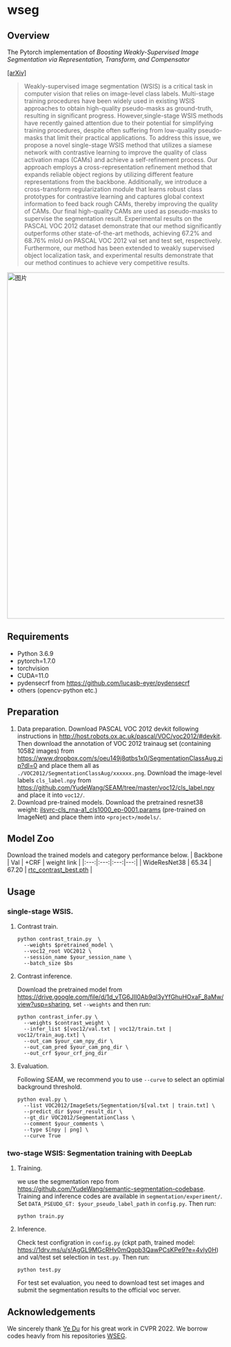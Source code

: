 # wseg

## Overview
The Pytorch implementation of _Boosting Weakly-Supervised Image Segmentation via Representation, Transform, and Compensator_

[[arXiv]](https://arxiv.org/abs/2110.07110)

>Weakly-supervised image segmentation (WSIS) is a critical task in computer vision that relies on image-level class labels. Multi-stage training procedures have been widely used in existing WSIS approaches to obtain high-quality pseudo-masks as ground-truth, resulting in significant progress. However,single-stage WSIS methods have recently gained attention due to their potential for simplifying training procedures, despite often suffering from low-quality pseudo-masks that limit their practical applications. To address this issue, we propose a novel single-stage WSIS method that utilizes a siamese network with contrastive learning to improve the quality of class activation maps (CAMs) and achieve a self-refinement process. Our approach employs a cross-representation refinement method that expands reliable object regions by utilizing different feature representations from the backbone. Additionally, we introduce a cross-transform regularization module that learns robust class prototypes for contrastive learning and captures global context information to feed back rough CAMs, thereby improving the
quality of CAMs. Our final high-quality CAMs are used as pseudo-masks to supervise the segmentation result. Experimental results on the PASCAL VOC 2012 dataset demonstrate that our method significantly outperforms other state-of-the-art methods, achieving 67.2% and 68.76% mIoU on PASCAL VOC 2012 val set and test set, respectively. Furthermore, our method has been extended to weakly supervised object localization task, and experimental results demonstrate that our method continues to achieve very competitive results.
<img width="801" alt="图片" src="overview.png">


## Requirements
- Python 3.6.9
- pytorch=1.7.0
- torchvision
- CUDA=11.0
- pydensecrf from https://github.com/lucasb-eyer/pydensecrf
- others (opencv-python etc.)


## Preparation

1. Data preparation.
   Download PASCAL VOC 2012 devkit following instructions in http://host.robots.ox.ac.uk/pascal/VOC/voc2012/#devkit. 
   Then download the annotation of VOC 2012 trainaug set (containing 10582 images) from https://www.dropbox.com/s/oeu149j8qtbs1x0/SegmentationClassAug.zip?dl=0 and place them all as ```./VOC2012/SegmentationClassAug/xxxxxx.png```. 
   Download the image-level labels ```cls_label.npy``` from https://github.com/YudeWang/SEAM/tree/master/voc12/cls_label.npy and place it into ```voc12/```.
2. Download pre-trained models.
   Download the pretrained resnet38 weight: [ilsvrc-cls_rna-a1_cls1000_ep-0001.params](https://drive.google.com/file/d/1W6NJmhu77ZlXidvCEhEj5jHOIHo_oFKe/view?usp=sharing) (pre-trained on ImageNet)  and place them into `<project>/models/`.
   
 

## Model Zoo
   Download the trained models and category performance below.
   | Backbone | Val | +CRF | weight link |
|:---:|:---:|:---:|---:|
| WideResNet38 | 65.34 | 67.20 | [rtc_contrast_best.pth](https://drive.google.com/file/d/1d_vTG6JII0Ab9ql3yYfGhuHOxaF_8aMw/view?usp=sharing) |



## Usage

### single-stage WSIS.
1. Contrast train.
   ```
   python contrast_train.py  \
     --weights $pretrained_model \
     --voc12_root VOC2012 \
     --session_name $your_session_name \
     --batch_size $bs
   ```

2. Contrast inference.

   Download the pretrained model from https://drive.google.com/file/d/1d_vTG6JII0Ab9ql3yYfGhuHOxaF_8aMw/view?usp=sharing, set ```--weights``` and then run:
   ```
   python contrast_infer.py \
     --weights $contrast_weight \ 
     --infer_list $[voc12/val.txt | voc12/train.txt | voc12/train_aug.txt] \
     --out_cam $your_cam_npy_dir \
     --out_cam_pred $your_cam_png_dir \
     --out_crf $your_crf_png_dir
   ```

3. Evaluation.

   Following SEAM, we recommend you to use ```--curve``` to select an optimial background threshold.
   ```
   python eval.py \
     --list VOC2012/ImageSets/Segmentation/$[val.txt | train.txt] \
     --predict_dir $your_result_dir \
     --gt_dir VOC2012/SegmentationClass \
     --comment $your_comments \
     --type $[npy | png] \
     --curve True
   ```


### two-stage WSIS: Segmentation training with DeepLab
1. Training. 
   
   we use the segmentation repo from https://github.com/YudeWang/semantic-segmentation-codebase. Training and inference codes are available in ```segmentation/experiment/```. Set ```DATA_PSEUDO_GT: $your_pseudo_label_path``` in ```config.py```. Then run:
   ```
   python train.py
   ```

2. Inference. 

   Check test configration in ```config.py``` (ckpt path, trained model: https://1drv.ms/u/s!AgGL9MGcRHv0mQgpb3QawPCsKPe9?e=4vly0H) and val/test set selection in ```test.py```.  Then run:
   ```
   python test.py
   ```
   
   For test set evaluation, you need to download test set images and submit the segmentation results to the official voc server.
   

## Acknowledgements
We sincerely thank [Ye Du](https://arxiv.org/abs/2110.07110) for his great work in CVPR 2022. We borrow codes heavly from his repositories [WSEG](https://github.com/usr922/wseg).

<!-- ## Citation
```
@inproceedings{du2021weakly,
  title={Weakly Supervised Semantic Segmentation by Pixel-to-Prototype Contrast},
  author={Du, Ye and Fu, Zehua and Liu, Qingjie and Wang, Yunhong},
  booktitle={Proceedings of the IEEE Conference on Computer Vision and Pattern Recognition},
  year={2022}
}
``` -->
